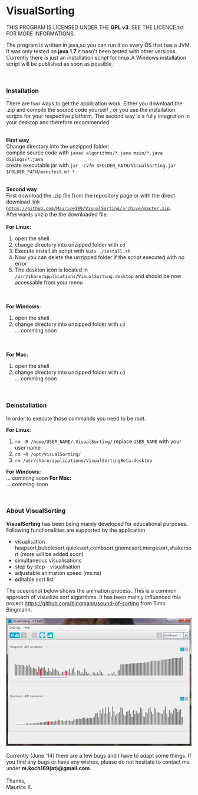 VisualSorting
=============

THIS PROGRAM IS LICENSED UNDER THE <b>GPL v3</b>. SEE THE LICENCE.txt FOR MORE INFORMATIONS.


The program is written in java,so you can run it on every OS that has a JVM.
It was only tested on <b>java 1.7</b> it hasn't been tested with other versions. Currently there is
just an installation script for linux.A Windows installation script will be published as soon as possible.

<br /><h3>Installation</h3>
There are two ways to get the application work. Either you download the .zip and compile the
source code yourself , or you use the installation scripts for your respective platform. The second 
way is a fully integration in your desktop and therefore recommended<br /><br />

<b>First way</b><br />
Change directory into the unzipped folder:<br />
compile source code with `javac algorithms/*.java main/*.java dialogs/*.java` <br />
create executable jar with `jar -cvfm $FOLDER_PATH/VisualSorting.jar $FOLDER_PATH/manifest.mf *`
<br /><br />

<b>Second way</b><br />
First download the .zip file from the repository page or with the direct download link
<a href ="https://github.com/Maurice189/VisualSorting/archive/master.zip">`https://github.com/Maurice189/VisualSorting/archive/master.zip`</a>. Afterwards unzip the the downloaded file.
<br /><br /><b>For Linux:</b><br />

  1. open the shell
  2. change directory into unzipped folder with `cd`<br />
  3. Execute install.sh script with `sudo ./install.sh`<br />
  4. Now you can delete the unzipped folder if the script executed with no error<br />
  5. The deskton icon is located in `/usr/share/applications/VisualSorting.desktop` and should be now accessable from     your menu

<br /><br /><b>For Windows:</b><br />

  1. open the shell
  2. change directory into unzipped folder with `cd`<br />
   ... comming soon


<br /><br /><b>For Mac:</b><br />

  1. open the shell
  2. change directory into unzipped folder with `cd`<br />
  ... comming soon
 
<br /><h3>Deinstallation</h3>
In order to execute those commands you need to be root.<br />

<b>For Linux:</b><br />

 1. `rm -R /home/USER_NAME/.VisualSorting/` replace `USER_NAME` with your user name
 2. `rm -R /opt/VisualSorting/`
 3. `rm /usr/share/applications/VisualSortingBeta.desktop`

<b>For Windows:</b><br />
... comming soon
<b>For Mac:</b><br />
... comming soon

<br /><h3>About VisualSorting</h3>

<b>VisualSorting</b> has been being mainly developed for educational purposes.<br /> 
Following functionalities are supported by the application

<ul>
<li>visualisation heapsort,bubblesort,quicksort,combsort,gnomesort,mergesort,shakersort (more will be added soon)</li>
<li>simultaneous visualisations</li>
<li>step by step - visualisation</li>
<li>adjustable animation speed (ms:ns)</li>
<li>editable sort list</li>
</ul>


The sceenshot below shows the animation process. This is a common approach of visualize sort algorithms. It has been mainly influenced this project https://github.com/bingmann/sound-of-sorting from Timo Bingmann. 

<p><img src="https://raw.githubusercontent.com/Maurice189/VisualSorting/master/screenshot_VisualSorting.png" alt="screenshot"></img></p>

Currently (June '14) there are a few bugs and I have to adapt some things. If you find any bugs or have any wishes, please do not hesitate to contact me under 
<b>m.koch189(at)@gmail.com</b>. <br /> <br /> 
Thanks,<br />
Maurice K.
